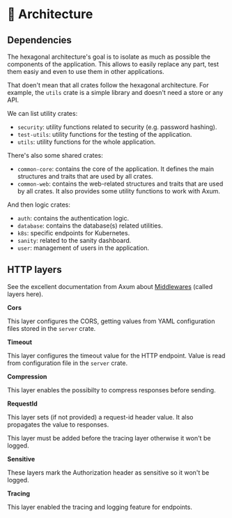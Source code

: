 # 🧱 Architecture

## Dependencies

The hexagonal architecture's goal is to isolate as much as possible the
components of the application. This allows to easily replace any part, test them
easiy and even to use them in other applications.

That doen't mean that all crates follow the hexagonal architecture. For example,
the `utils` crate is a simple library and doesn't need a store or any API.

We can list utility crates:

- `security`: utility functions related to security (e.g. password hashing).
- `test-utils`: utility functions for the testing of the application.
- `utils`: utility functions for the whole application.

There's also some shared crates:

- `common-core`: contains the core of the application. It defines the main
  structures and traits that are used by all crates.
- `common-web`: contains the web-related structures and traits that are used by all
  crates. It also provides some utility functions to work with Axum.

And then logic crates:

- `auth`: contains the authentication logic.
- `database`: contains the database(s) related utilities.
- `k8s`: specific endpoints for Kubernetes.
- `sanity`: related to the sanity dashboard.
- `user`: management of users in the application.


## HTTP layers

See the excellent documentation from Axum about [Middlewares][0] (called layers
here).

**Cors**

This layer configures the CORS, getting values from YAML configuration files
stored in the `server` crate.

**Timeout**

This layer configures the timeout value for the HTTP endpoint. Value is read
from configuration file in the `server` crate.

**Compression**

This layer enables the possibilty to compress responses before sending.

**RequestId**

This layer sets (if not provided) a request-id header value. It also propagates
the value to responses.

This layer must be added before the tracing layer otherwise it won't be logged.

**Sensitive**

These layers mark the Authorization header as sensitive so it won't be logged.

**Tracing**

This layer enabled the tracing and logging feature for endpoints.

[0]: https://docs.rs/axum/latest/axum/middleware/index.html
